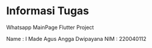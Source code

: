 # Informasi Tugas

Whatsapp MainPage Flutter Project

Name    : I Made Agus Angga Dwipayana
NIM     : 220040112

# 